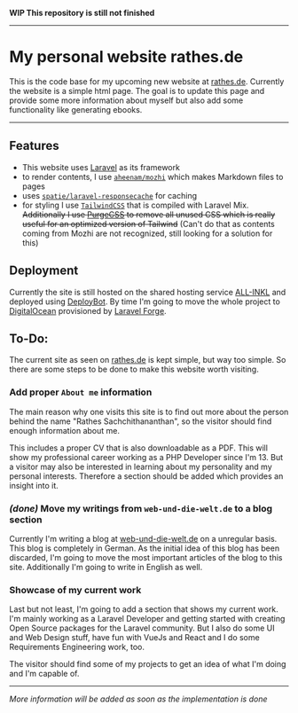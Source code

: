 **WIP This repository is still not finished**

---

My personal website rathes.de
===

This is the code base for my upcoming new website at [rathes.de](https://rathes.de). Currently the website is a simple html page. The goal is to update this page and provide some more information about myself but also add some functionality like generating ebooks.

---

Features
---

- This website uses [Laravel](https://laravel.com) as its framework
- to render contents, I use [`aheenam/mozhi`](https://github.com/Aheenam/mozhi) which makes Markdown files to pages
- uses [`spatie/laravel-responsecache`](https://github.com/spatie/laravel-responsecache) for caching
- for styling I use [`TailwindCSS`](https://tailwindcss.com) that is compiled with Laravel Mix. ~~Additionally I use [PurgeCSS](https://github.com/FullHuman/purgecss) to remove all unused CSS which is really useful for an optimized version of Tailwind~~ (Can't do that as contents coming from Mozhi are not recognized, still looking for a solution for this)

Deployment
---

Currently the site is still hosted on the shared hosting service [ALL-INKL](https://all-inkl.com/?partner=374001) and deployed using [DeployBot](https://deploybot.com). By time I'm going to move the whole project to [DigitalOcean](https://www.digitalocean.com/) provisioned by [Laravel Forge](https://forge.laravel.com/).

To-Do:
---

The current site as seen on [rathes.de](https://rathes.de) is kept simple, but way too simple. So there are some steps to be done to make this website worth visiting.

### Add proper `About me` information

The main reason why one visits this site is to find out more about the person behind the name "Rathes Sachchithananthan", so the visitor should find enough information about me.

This includes a proper CV that is also downloadable as a PDF. This will show my professional career working as a PHP Developer since I'm 13. But a visitor may also be interested in learning about my personality and my personal interests. Therefore a section should be added which provides an insight into it.

### *(done)* Move my writings from `web-und-die-welt.de` to a blog section

Currently I'm writing a blog at [web-und-die-welt.de](https://web-und-die-welt.de) on a unregular basis. This blog is completely in German. As the initial idea of this blog has been discarded, I'm going to move the most important articles of the blog to this site. Additionally I'm going to write in English as well.

### Showcase of my current work

Last but not least, I'm going to add a section that shows my current work. I'm mainly working as a Laravel Developer and getting started with creating Open Source packages for the Laravel community. But I also do some UI and Web Design stuff, have fun with VueJs and React and I do some Requirements Engineering work, too.

The visitor should find some of my projects to get an idea of what I'm doing and I'm capable of.

---

*More information will be added as soon as the implementation is done*